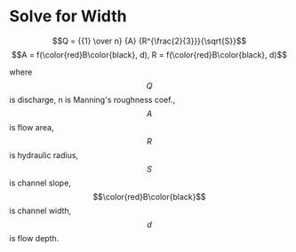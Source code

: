 # Solve for Width

$$Q = {{1} \over n} {A} {R^{\frac{2}{3}}}{\sqrt{S}}$$ $$A = f(\color{red}B\color{black}, d), R = f(\color{red}B\color{black}, d)$$

where $$Q$$ is discharge, n is Manning's roughness coef., $$A$$ is flow area, $$R$$ is hydraulic radius, $$S$$ is channel slope, $$\color{red}B\color{black}$$ is channel width, $$d$$ is flow depth.

